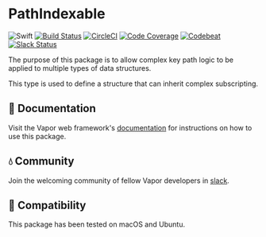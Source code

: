 # PathIndexable

![Swift](http://img.shields.io/badge/swift-3.0-brightgreen.svg)
[![Build Status](https://travis-ci.org/vapor/core.svg?branch=master)](https://travis-ci.org/vapor/path-indexable)
[![CircleCI](https://circleci.com/gh/vapor/core.svg?style=shield)](https://circleci.com/gh/vapor/path-indexable)
[![Code Coverage](https://codecov.io/gh/vapor/core/branch/master/graph/badge.svg)](https://codecov.io/gh/vapor/path-indexable)
[![Codebeat](https://codebeat.co/badges/a793ad97-47e3-40d9-82cf-2aafc516ef4e)](https://codebeat.co/projects/github-com-vapor-path-indexable)
[![Slack Status](http://vapor.team/badge.svg)](http://vapor.team)


The purpose of this package is to allow complex key path logic to be applied to multiple types of data structures.

This type is used to define a structure that can inherit complex subscripting.

## 📖 Documentation

Visit the Vapor web framework's [documentation](http://docs.vapor.codes) for instructions on how to use this package.

## 💧 Community

Join the welcoming community of fellow Vapor developers in [slack](http://vapor.team).

## 🔧 Compatibility

This package has been tested on macOS and Ubuntu.
